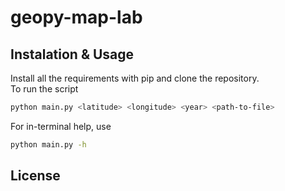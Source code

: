 # geopy-map-lab


## Instalation & Usage
Install all the requirements with pip and clone the repository.
<br>
To run the script
```bash
python main.py <latitude> <longitude> <year> <path-to-file>
```
For in-terminal help, use
```bash
python main.py -h
```
## License

